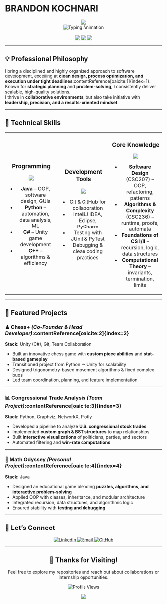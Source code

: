 # BRANDON KOCHNARI

<div align="center">
  <img src="https://capsule-render.vercel.app/api?type=rect&color=0:12c2e9,50:c471ed,100:f64f59&height=160&section=header&text=Computer%20Science%20Specialist%20@%20UofT&fontSize=42&fontColor=ffffff&animation=twinkling&desc=Aspiring%20Software%20Engineer%20%7C%20Problem-Solver%20%7C%20Innovator&descSize=18&descAlignY=75"/>
</div>

<div align="center">
  <img src="https://readme-typing-svg.herokuapp.com?font=Fira+Code&size=26&pause=1000&color=12C2E9&background=0D111700&center=true&vCenter=true&width=1100&height=90&lines=Software+Developer+%7C+UofT+CS+Specialist;Java+%7C+Python+%7C+C%23;Focused+on+Algorithms%2C+Design%2C+and+Systems;Open+to+Internships+Summer+2026" alt="Typing Animation"/>
</div>

<br>

<div align="center">
  <img src="https://custom-icon-badges.demolab.com/badge/University%20of%20Toronto-Computer%20Science-003366?style=for-the-badge&logo=graduation-cap&logoColor=white&labelColor=003366"/>
  <img src="https://custom-icon-badges.demolab.com/badge/Toronto-Canada-E31837?style=for-the-badge&logo=location&logoColor=white&labelColor=E31837"/>
  <img src="https://custom-icon-badges.demolab.com/badge/Internships-Open-00C851?style=for-the-badge&logo=briefcase&logoColor=white&labelColor=00C851"/>
</div>

---

## 💡 Professional Philosophy

I bring a disciplined and highly organized approach to software development, excelling at **clean design, process optimization, and execution under tight deadlines**:contentReference[oaicite:1]{index=1}.  
Known for **strategic planning** and **problem-solving**, I consistently deliver scalable, high-quality solutions.  
I thrive in **collaborative environments**, but also take initiative with **leadership, precision, and a results-oriented mindset**.  

---

## 🔧 Technical Skills

<table align="center" width="100%">
<tr>
<td align="center" width="33%">

### Programming
<div align="center">
  <img src="https://skillicons.dev/icons?i=java,python,cs,cpp&theme=dark" />
</div>

- **Java** – OOP, software design, GUIs  
- **Python** – automation, data analysis, ML  
- **C#** – Unity game development  
- **C++** – algorithms & efficiency  

</td>
<td align="center" width="33%">

### Development Tools
<div align="center">
  <img src="https://skillicons.dev/icons?i=git,github,idea,pycharm,eclipse&theme=dark" />
</div>

- Git & GitHub for collaboration  
- IntelliJ IDEA, Eclipse, PyCharm  
- Testing with JUnit & PyTest  
- Debugging & clean coding practices  

</td>
<td align="center" width="33%">

### Core Knowledge
<div align="center">
  <img src="https://skillicons.dev/icons?i=latex,linux&theme=dark" />
</div>

- **Software Design** (CSC207) – OOP, refactoring, patterns  
- **Algorithms & Complexity** (CSC236) – runtime, proofs, automata  
- **Foundations of CS I/II** – recursion, logic, data structures  
- **Computational Theory** – invariants, termination, limits  

</td>
</tr>
</table>

---

## 🚀 Featured Projects

### ♟ Chess+ *(Co-Founder & Head Developer)*:contentReference[oaicite:2]{index=2}
**Stack:** Unity (C#), Git, Team Collaboration  
- Built an innovative chess game with **custom piece abilities** and **stat-based gameplay**  
- Transitioned project from Python → Unity for scalability  
- Designed trigonometry-based movement algorithms & fixed complex bugs  
- Led team coordination, planning, and feature implementation  

---

### 📊 Congressional Trade Analysis *(Team Project)*:contentReference[oaicite:3]{index=3}  
**Stack:** Python, Graphviz, NetworkX, Plotly  
- Developed a pipeline to analyze **U.S. congressional stock trades**  
- Implemented **custom graph & BST structures** to map relationships  
- Built **interactive visualizations** of politicians, parties, and sectors  
- Automated filtering and **win-rate computations**  

---

### 🧮 Math Odyssey *(Personal Project)*:contentReference[oaicite:4]{index=4}  
**Stack:** Java  
- Designed an educational game blending **puzzles, algorithms, and interactive problem-solving**  
- Applied OOP with classes, inheritance, and modular architecture  
- Integrated recursion, data structures, and algorithmic logic  
- Ensured stability with **testing and debugging**  

---

## 🤝 Let’s Connect

<div align="center">
  <a href="https://www.linkedin.com/in/brandon-kochnari/">
    <img src="https://img.shields.io/badge/LinkedIn-Connect-0077B5?style=for-the-badge&logo=linkedin&logoColor=white&labelColor=0077B5" alt="LinkedIn"/>
  </a>
  <a href="mailto:brandon.kochnari@gmail.com">
    <img src="https://img.shields.io/badge/Email-Contact-D14836?style=for-the-badge&logo=gmail&logoColor=white&labelColor=D14836" alt="Email"/>
  </a>
  <a href="https://github.com/BrandonKochnari">
    <img src="https://img.shields.io/badge/GitHub-Profile-181717?style=for-the-badge&logo=github&logoColor=white&labelColor=181717" alt="GitHub"/>
  </a>
</div>

---

<div align="center">

## 🙌 Thanks for Visiting!
Feel free to explore my repositories and reach out about collaborations or internship opportunities.  

![Profile Views](https://komarev.com/ghpvc/?username=BrandonKochnari&color=c471ed&style=for-the-badge&label=PROFILE+VISITORS)

</div>

<div align="center">
  <img src="https://capsule-render.vercel.app/api?type=rect&color=0:12c2e9,50:c471ed,100:f64f59&height=70&section=footer&animation=twinkling"/>
</div>
